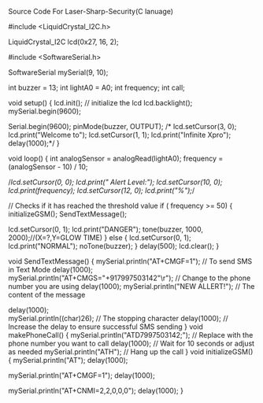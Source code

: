 Source Code For Laser-Sharp-Security(C lanuage)


#include <LiquidCrystal_I2C.h>

LiquidCrystal_I2C lcd(0x27, 16, 2);

#include <SoftwareSerial.h>

SoftwareSerial mySerial(9, 10);

int buzzer = 13;
int lightA0 = A0;
int frequency;
int call;

void setup() {
  lcd.init();                 // initialize the lcd
  lcd.backlight();
  mySerial.begin(9600);
  
  Serial.begin(9600);
  pinMode(buzzer, OUTPUT);
 /* lcd.setCursor(3, 0);
  lcd.print("Welcome to");
  lcd.setCursor(1, 1);
  lcd.print("Infinite Xpro");
  delay(1000);*/
}

void loop() {
  int analogSensor = analogRead(lightA0);
  frequency = (analogSensor - 10) / 10;

  /*lcd.setCursor(0, 0);
  lcd.print(" Alert Level:");
  lcd.setCursor(10, 0);
  lcd.print(frequency);
  lcd.setCursor(12, 0);
  lcd.print("%");*/

  // Checks if it has reached the threshold value
  if ( frequency >= 50) {
    initializeGSM();
    SendTextMessage();
    

  lcd.setCursor(0, 1);
  lcd.print("DANGER");
  tone(buzzer, 1000, 2000);//(X=?,Y=GLOW TIME)
  } else {
    lcd.setCursor(0, 1);
    lcd.print("NORMAL");
    noTone(buzzer);
  }
  delay(500);
  lcd.clear();
}

void SendTextMessage() {
  mySerial.println("AT+CMGF=1");                    // To send SMS in Text Mode
  delay(1000);
  mySerial.println("AT+CMGS=\"+917997503142\"\r"); // Change to the phone number you are using
  delay(1000);
  mySerial.println("NEW ALLERT!");               // The content of the message
  
  delay(1000);  
  mySerial.println((char)26);                       // The stopping character
  delay(1000);                                      // Increase the delay to ensure successful SMS sending
}
void makePhoneCall() {
  mySerial.println("ATD7997503142;");  // Replace with the phone number you want to call
  delay(1000);  // Wait for 10 seconds or adjust as needed
  mySerial.println("ATH");  // Hang up the call
}
void initializeGSM() {
  mySerial.println("AT");
  delay(1000);

  mySerial.println("AT+CMGF=1");
  delay(1000);

  mySerial.println("AT+CNMI=2,2,0,0,0");
  delay(1000);
}

